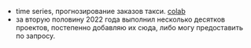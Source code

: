 - time series, прогнозирование заказов такси. [colab](https://colab.research.google.com/drive/1pWr6MJXIRRy1pajeuMOLTx3ZDgGinJpF)
- за вторую половину 2022 года выполнил несколько десятков проектов, постепенно добавляю их сюда, либо могу предоставить по запросу. 
